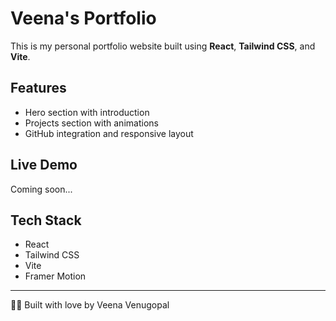# Veena's Portfolio

This is my personal portfolio website built using **React**, **Tailwind CSS**, and **Vite**.

## Features

- Hero section with introduction
- Projects section with animations
- GitHub integration and responsive layout

## Live Demo

Coming soon...

## Tech Stack

- React
- Tailwind CSS
- Vite
- Framer Motion

---

👩‍💻 Built with love by Veena Venugopal
